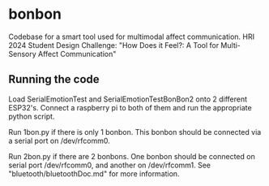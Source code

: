 # bonbon

Codebase for a smart tool used for multimodal affect communication. HRI 2024 Student Design Challenge: "How Does it Feel?: A Tool for Multi-Sensory Affect Communication"

## Running the code

Load SerialEmotionTest and SerialEmotionTestBonBon2 onto 2 different ESP32's. Connect a raspberry pi to both of them and run the appropriate python script.

Run 1bon.py if there is only 1 bonbon. This bonbon should be connected via a serial port on /dev/rfcomm0.

Run 2bon.py if there are 2 bonbons. One bonbon should be connected on serial port /dev/rfcomm0, and another on /dev/rfcomm1. See "bluetooth/bluetoothDoc.md" for more information.
